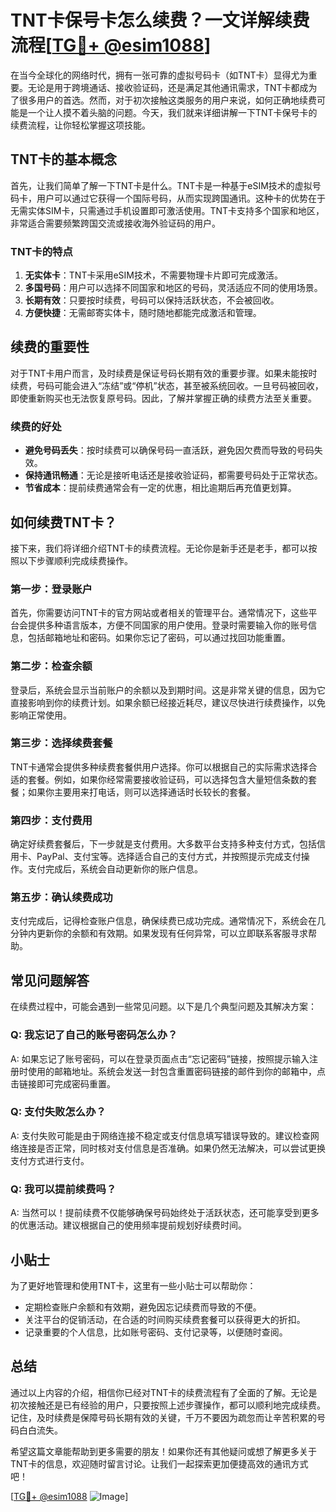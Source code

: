 # TNT卡保号卡怎么续费？一文详解续费流程[[TG💪+ @esim1088](https://t.me/s/esim1088)]

在当今全球化的网络时代，拥有一张可靠的虚拟号码卡（如TNT卡）显得尤为重要。无论是用于跨境通话、接收验证码，还是满足其他通讯需求，TNT卡都成为了很多用户的首选。然而，对于初次接触这类服务的用户来说，如何正确地续费可能是一个让人摸不着头脑的问题。今天，我们就来详细讲解一下TNT卡保号卡的续费流程，让你轻松掌握这项技能。

## TNT卡的基本概念

首先，让我们简单了解一下TNT卡是什么。TNT卡是一种基于eSIM技术的虚拟号码卡，用户可以通过它获得一个国际号码，从而实现跨国通讯。这种卡的优势在于无需实体SIM卡，只需通过手机设置即可激活使用。TNT卡支持多个国家和地区，非常适合需要频繁跨国交流或接收海外验证码的用户。

### TNT卡的特点

1. **无实体卡**：TNT卡采用eSIM技术，不需要物理卡片即可完成激活。
2. **多国号码**：用户可以选择不同国家和地区的号码，灵活适应不同的使用场景。
3. **长期有效**：只要按时续费，号码可以保持活跃状态，不会被回收。
4. **方便快捷**：无需邮寄实体卡，随时随地都能完成激活和管理。

## 续费的重要性

对于TNT卡用户而言，及时续费是保证号码长期有效的重要步骤。如果未能按时续费，号码可能会进入“冻结”或“停机”状态，甚至被系统回收。一旦号码被回收，即使重新购买也无法恢复原号码。因此，了解并掌握正确的续费方法至关重要。

### 续费的好处

- **避免号码丢失**：按时续费可以确保号码一直活跃，避免因欠费而导致的号码失效。
- **保持通讯畅通**：无论是接听电话还是接收验证码，都需要号码处于正常状态。
- **节省成本**：提前续费通常会有一定的优惠，相比逾期后再充值更划算。

## 如何续费TNT卡？

接下来，我们将详细介绍TNT卡的续费流程。无论你是新手还是老手，都可以按照以下步骤顺利完成续费操作。

### 第一步：登录账户

首先，你需要访问TNT卡的官方网站或者相关的管理平台。通常情况下，这些平台会提供多种语言版本，方便不同国家的用户使用。登录时需要输入你的账号信息，包括邮箱地址和密码。如果你忘记了密码，可以通过找回功能重置。

### 第二步：检查余额

登录后，系统会显示当前账户的余额以及到期时间。这是非常关键的信息，因为它直接影响到你的续费计划。如果余额已经接近耗尽，建议尽快进行续费操作，以免影响正常使用。

### 第三步：选择续费套餐

TNT卡通常会提供多种续费套餐供用户选择。你可以根据自己的实际需求选择合适的套餐。例如，如果你经常需要接收验证码，可以选择包含大量短信条数的套餐；如果你主要用来打电话，则可以选择通话时长较长的套餐。

### 第四步：支付费用

确定好续费套餐后，下一步就是支付费用。大多数平台支持多种支付方式，包括信用卡、PayPal、支付宝等。选择适合自己的支付方式，并按照提示完成支付操作。支付完成后，系统会自动更新你的账户信息。

### 第五步：确认续费成功

支付完成后，记得检查账户信息，确保续费已成功完成。通常情况下，系统会在几分钟内更新你的余额和有效期。如果发现有任何异常，可以立即联系客服寻求帮助。

## 常见问题解答

在续费过程中，可能会遇到一些常见问题。以下是几个典型问题及其解决方案：

### Q: 我忘记了自己的账号密码怎么办？

A: 如果忘记了账号密码，可以在登录页面点击“忘记密码”链接，按照提示输入注册时使用的邮箱地址。系统会发送一封包含重置密码链接的邮件到你的邮箱中，点击链接即可完成密码重置。

### Q: 支付失败怎么办？

A: 支付失败可能是由于网络连接不稳定或支付信息填写错误导致的。建议检查网络连接是否正常，同时核对支付信息是否准确。如果仍然无法解决，可以尝试更换支付方式进行支付。

### Q: 我可以提前续费吗？

A: 当然可以！提前续费不仅能够确保号码始终处于活跃状态，还可能享受到更多的优惠活动。建议根据自己的使用频率提前规划好续费时间。

## 小贴士

为了更好地管理和使用TNT卡，这里有一些小贴士可以帮助你：

- 定期检查账户余额和有效期，避免因忘记续费而导致的不便。
- 关注平台的促销活动，在合适的时间购买续费套餐可以获得更大的折扣。
- 记录重要的个人信息，比如账号密码、支付记录等，以便随时查阅。

## 总结

通过以上内容的介绍，相信你已经对TNT卡的续费流程有了全面的了解。无论是初次接触还是已有经验的用户，只要按照上述步骤操作，都可以顺利地完成续费。记住，及时续费是保障号码长期有效的关键，千万不要因为疏忽而让辛苦积累的号码白白流失。

希望这篇文章能帮助到更多需要的朋友！如果你还有其他疑问或想了解更多关于TNT卡的信息，欢迎随时留言讨论。让我们一起探索更加便捷高效的通讯方式吧！

[[TG💪+ @esim1088](https://t.me/s/esim1088) ![Image](https://i.postimg.cc/4NQfJmqS/Snipaste-2025-05-13-00-14-12.png)]